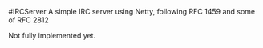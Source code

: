 #IRCServer
A simple IRC server using Netty, following RFC 1459 and some of RFC 2812

Not fully implemented yet.